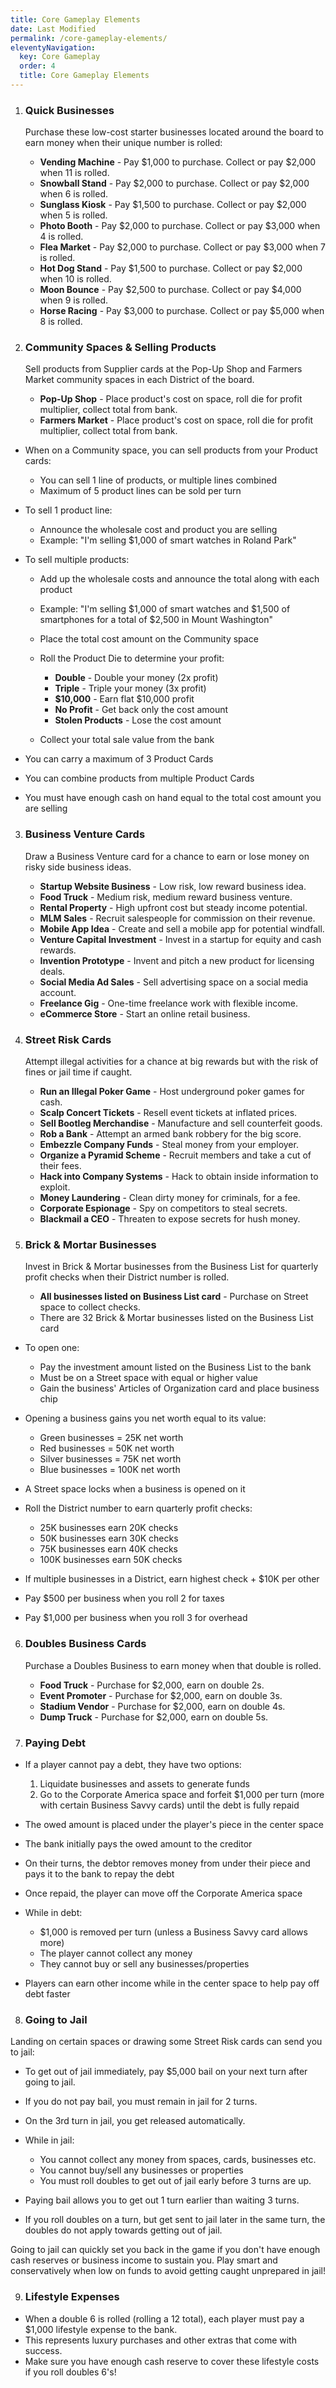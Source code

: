 ```yaml
---
title: Core Gameplay Elements
date: Last Modified  
permalink: /core-gameplay-elements/
eleventyNavigation:
  key: Core Gameplay
  order: 4
  title: Core Gameplay Elements
---
```


1. ### Quick Businesses
   Purchase these low-cost starter businesses located around the board to earn money when their unique number is rolled:
   
   - **Vending Machine** - Pay $1,000 to purchase. Collect or pay $2,000 when 11 is rolled.
   - **Snowball Stand** - Pay $2,000 to purchase. Collect or pay $2,000 when 6 is rolled.
   - **Sunglass Kiosk** - Pay $1,500 to purchase. Collect or pay $2,000 when 5 is rolled.
   - **Photo Booth** - Pay $2,000 to purchase. Collect or pay $3,000 when 4 is rolled.
   - **Flea Market** - Pay $2,000 to purchase. Collect or pay $3,000 when 7 is rolled.
   - **Hot Dog Stand** - Pay $1,500 to purchase. Collect or pay $2,000 when 10 is rolled.
   - **Moon Bounce** - Pay $2,500 to purchase. Collect or pay $4,000 when 9 is rolled.
   - **Horse Racing** - Pay $3,000 to purchase. Collect or pay $5,000 when 8 is rolled.

2. ### Community Spaces & Selling Products
   Sell products from Supplier cards at the Pop-Up Shop and Farmers Market community spaces in each District of the board.
   
   - **Pop-Up Shop** - Place product's cost on space, roll die for profit multiplier, collect total from bank.
   - **Farmers Market** - Place product's cost on space, roll die for profit multiplier, collect total from bank.

-   When on a Community space, you can sell products from your Product cards:
    
    -   You can sell 1 line of products, or multiple lines combined
    -   Maximum of 5 product lines can be sold per turn
-   To sell 1 product line:
    
    -   Announce the wholesale cost and product you are selling
    -   Example: "I'm selling $1,000 of smart watches in Roland Park"
-   To sell multiple products:
    
    -   Add up the wholesale costs and announce the total along with each product
    -   Example: "I'm selling $1,000 of smart watches and $1,500 of smartphones for a total of $2,500 in Mount Washington"
    -   Place the total cost amount on the Community space
        
    -   Roll the Product Die to determine your profit:
        
        -   **Double**  - Double your money (2x profit)
        -   **Triple**  - Triple your money (3x profit)
        -   **$10,000**  - Earn flat $10,000 profit
        -   **No Profit**  - Get back only the cost amount
        -   **Stolen Products**  - Lose the cost amount
    -   Collect your total sale value from the bank
  
-   You can carry a maximum of 3 Product Cards
    
-   You can combine products from multiple Product Cards
    
-   You must have enough cash on hand equal to the total cost amount you are selling

3. ### Business Venture Cards
   Draw a Business Venture card for a chance to earn or lose money on risky side business ideas.
   
   - **Startup Website Business** - Low risk, low reward business idea.
   - **Food Truck** - Medium risk, medium reward business venture.
   - **Rental Property** - High upfront cost but steady income potential.
   - **MLM Sales** - Recruit salespeople for commission on their revenue.
   - **Mobile App Idea** - Create and sell a mobile app for potential windfall.
   - **Venture Capital Investment** - Invest in a startup for equity and cash rewards.
   - **Invention Prototype** - Invent and pitch a new product for licensing deals.
   - **Social Media Ad Sales** - Sell advertising space on a social media account.
   - **Freelance Gig** - One-time freelance work with flexible income.
   - **eCommerce Store** - Start an online retail business.

4. ### Street Risk Cards
   Attempt illegal activities for a chance at big rewards but with the risk of fines or jail time if caught.
   
   - **Run an Illegal Poker Game** - Host underground poker games for cash.
   - **Scalp Concert Tickets** - Resell event tickets at inflated prices.
   - **Sell Bootleg Merchandise** - Manufacture and sell counterfeit goods.
   - **Rob a Bank** - Attempt an armed bank robbery for the big score.
   - **Embezzle Company Funds** - Steal money from your employer.
   - **Organize a Pyramid Scheme** - Recruit members and take a cut of their fees.
   - **Hack into Company Systems** - Hack to obtain inside information to exploit.
   - **Money Laundering** - Clean dirty money for criminals, for a fee.
   - **Corporate Espionage** - Spy on competitors to steal secrets.
   - **Blackmail a CEO** - Threaten to expose secrets for hush money.

5. ### Brick & Mortar Businesses
   Invest in Brick & Mortar businesses from the Business List for quarterly profit checks when their District number is rolled.
   
   - **All businesses listed on Business List card** - Purchase on Street space to collect checks.
   -   There are 32 Brick & Mortar businesses listed on the Business List card
    
-   To open one:
    
    -   Pay the investment amount listed on the Business List to the bank
    -   Must be on a Street space with equal or higher value
    -   Gain the business' Articles of Organization card and place business chip
-   Opening a business gains you net worth equal to its value:
    
    -   Green businesses = 25K net worth
    -   Red businesses = 50K net worth
    -   Silver businesses = 75K net worth
    -   Blue businesses = 100K net worth
-   A Street space locks when a business is opened on it
    
-   Roll the District number to earn quarterly profit checks:
    
    -   25K businesses earn 20K checks
    -   50K businesses earn 30K checks
    -   75K businesses earn 40K checks
    -   100K businesses earn 50K checks
-   If multiple businesses in a District, earn highest check + $10K per other
    
-   Pay $500 per business when you roll 2 for taxes
    
-   Pay $1,000 per business when you roll 3 for overhead

6. ### Doubles Business Cards
   Purchase a Doubles Business to earn money when that double is rolled.
   
   - **Food Truck** - Purchase for $2,000, earn on double 2s.
   - **Event Promoter** - Purchase for $2,000, earn on double 3s.
   - **Stadium Vendor** - Purchase for $2,000, earn on double 4s.
   - **Dump Truck** - Purchase for $2,000, earn on double 5s.


7. ### Paying Debt

-   If a player cannot pay a debt, they have two options:
    
    1.  Liquidate businesses and assets to generate funds
    2.  Go to the Corporate America space and forfeit $1,000 per turn (more with certain Business Savvy cards) until the debt is fully repaid
-   The owed amount is placed under the player's piece in the center space
    
-   The bank initially pays the owed amount to the creditor
    
-   On their turns, the debtor removes money from under their piece and pays it to the bank to repay the debt
    
-   Once repaid, the player can move off the Corporate America space
    
-   While in debt:
    
    -   $1,000 is removed per turn (unless a Business Savvy card allows more)
    -   The player cannot collect any money
    -   They cannot buy or sell any businesses/properties
-   Players can earn other income while in the center space to help pay off debt faster

8. ### Going to Jail

Landing on certain spaces or drawing some Street Risk cards can send you to jail:

-   To get out of jail immediately, pay $5,000 bail on your next turn after going to jail.
  
-   If you do not pay bail, you must remain in jail for 2 turns.
    
-   On the 3rd turn in jail, you get released automatically.
    
-   While in jail:
    
    -   You cannot collect any money from spaces, cards, businesses etc.
    -   You cannot buy/sell any businesses or properties
    -   You must roll doubles to get out of jail early before 3 turns are up.
-   Paying bail allows you to get out 1 turn earlier than waiting 3 turns.
    
-   If you roll doubles on a turn, but get sent to jail later in the same turn, the doubles do not apply towards getting out of jail.
    

Going to jail can quickly set you back in the game if you don't have enough cash reserves or business income to sustain you. Play smart and conservatively when low on funds to avoid getting caught unprepared in jail!

9. ### Lifestyle Expenses

-   When a double 6 is rolled (rolling a 12 total), each player must pay a $1,000 lifestyle expense to the bank.
-   This represents luxury purchases and other extras that come with success.
-   Make sure you have enough cash reserve to cover these lifestyle costs if you roll doubles 6's!